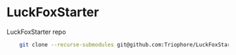 # LuckFoxStarter
LuckFoxStarter repo


```sh
    git clone --recurse-submodules git@github.com:Triophore/LuckFoxStarter.git
```